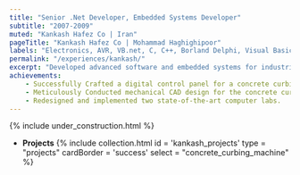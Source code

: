 ```yaml
---
title: "Senior .Net Developer, Embedded Systems Developer"
subtitle: "2007-2009"
muted: "Kankash Hafez Co | Iran"
pageTitle: "Kankash Hafez Co | Mohammad Haghighipoor" 
labels: "Electronics, AVR, VB.net, C, C++, Borland Delphi, Visual Basic, ASP.NET, JavaScript, HTML, CSS, Codevision, Bascom"
permalink: "/experiences/kankash/"
excerpt: "Developed advanced software and embedded systems for industrial automation, leveraging technologies such as ATmega128, Siemens S5 PLC, and Intel 8051."
achievements:
    - Successfully Crafted a digital control panel for a concrete curbing machine.
    - Meticulously Conducted mechanical CAD design for the concrete curbing machine.
    - Redesigned and implemented two state-of-the-art computer labs.
---
```


{% include under_construction.html %}

- **Projects**
{% include collection.html 
        id = 'kankash_projects'
        type = "projects"
        cardBorder = 'success'
        select = "concrete_curbing_machine"
    %}